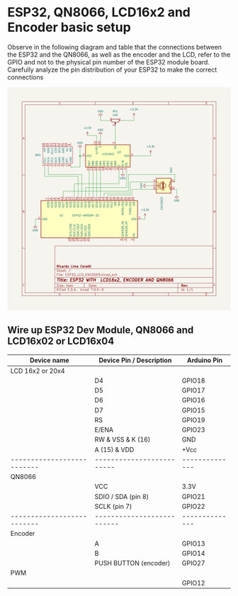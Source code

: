 # ESP32, QN8066, LCD16x2 and Encoder basic setup


Observe in the following diagram and table that the connections between the ESP32 and the QN8066, as well as the encoder and the LCD, refer to the GPIO and not to the physical pin number of the ESP32 module board. Carefully analyze the pin distribution of your ESP32 to make the correct connections


![ESP32, QN8066, LCD16x2 and Encoder basic setup](./schematic_esp32_qn8066_encoder_lcd16x2.png)


## Wire up ESP32 Dev Module, QN8066 and LCD16x02 or LCD16x04

| Device name               | Device Pin / Description  |  Arduino Pin  |
| --------------------------| --------------------      | ------------  |
|    LCD 16x2 or 20x4       |                           |               |
|                           | D4                        |  GPIO18       |
|                           | D5                        |  GPIO17       |
|                           | D6                        |  GPIO16       |
|                           | D7                        |  GPIO15       |
|                           | RS                        |  GPIO19       |
|                           | E/ENA                     |  GPIO23       |
|                           | RW & VSS & K (16)         |  GND          |
|                           | A (15) & VDD              |  +Vcc         |
| --------------------------| ------------------------- | --------------|
| QN8066                    |                           |               | 
|                           | VCC                       |  3.3V         |
|                           | SDIO / SDA (pin 8)        |  GPIO21       |
|                           | SCLK (pin 7)              |  GPIO22       |
| --------------------------| --------------------------| --------------|
| Encoder                   |                           |               |
|                           | A                         |  GPIO13       |
|                           | B                         |  GPIO14       |
|                           | PUSH BUTTON (encoder)     |  GPIO27       |
| PWM                       |                           |               |
|                           |                           |  GPIO12       | 

